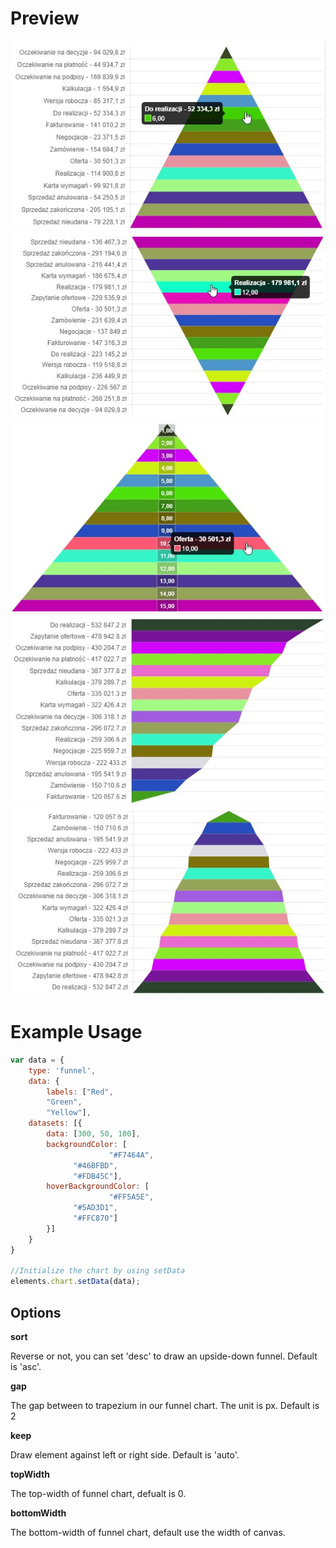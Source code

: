 # Preview


![37270921-0021a42c-25d1-11e8-8823-926758ad0061](images/66974809-00a84600-f062-11e9-855b-91523bde7c86.jpg)
![37270922-003b924c-25d1-11e8-9795-11a6dc35c68a](images/66974871-2fbeb780-f062-11e9-9199-54c85e921555.jpg)
![37270924-00574fd2-25d1-11e8-933d-1a07ee16862d](images/66974872-31887b00-f062-11e9-81c9-1652953576e6.jpg)
![37288346-514d2f0c-2607-11e8-8bcb-eacabd470d8f](images/66974874-32211180-f062-11e9-8dcf-65ee713b542e.jpg)
![37288348-521abcb0-2607-11e8-87cb-b52fc5575f44](images/66974877-33523e80-f062-11e9-8b04-5f16aa4418a2.jpg)



# Example Usage
```javascript
var data = {
	type: 'funnel',
	data: {
		labels: ["Red",
		"Green",
		"Yellow"],
	datasets: [{
		data: [300, 50, 100],
		backgroundColor: [
                      "#F7464A",
		      "#46BFBD",
		      "#FDB45C"],
		hoverBackgroundColor: [
                      "#FF5A5E",
		      "#5AD3D1",
		      "#FFC870"]
		}]
	}
}

//Initialize the chart by using setData
elements.chart.setData(data);
```

## Options
**sort**

Reverse or not, you can set 'desc' to draw an upside-down funnel. Default is 'asc'.

**gap**

The gap between to trapezium in our funnel chart. The unit is px. Default is 2

**keep**

Draw element against left or right side. Default is 'auto'.

**topWidth**

The top-width of funnel chart, defualt is 0. 

**bottomWidth**

The bottom-width of funnel chart, default use the width of canvas.
